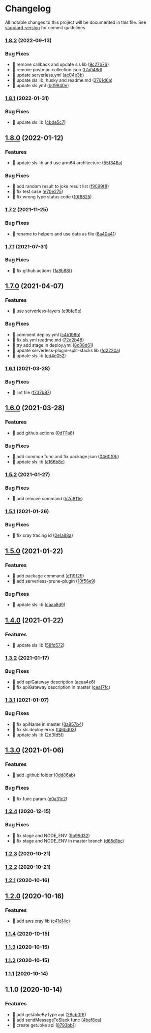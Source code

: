 # Changelog

All notable changes to this project will be documented in this file. See [standard-version](https://github.com/conventional-changelog/standard-version) for commit guidelines.

### [1.8.2](https://github.com/yeukfei02/random-joke-slack-serverless/compare/v1.8.1...v1.8.2) (2022-09-13)


### Bug Fixes

* 🐛 remove callback and update sls lib ([9c27b76](https://github.com/yeukfei02/random-joke-slack-serverless/commit/9c27b763adead0fbe8c3080409d6de37634faca5))
* 🐛 remove postman collection json ([f7a048d](https://github.com/yeukfei02/random-joke-slack-serverless/commit/f7a048d8a70ed5dabff00b9f3018401f2f768a27))
* 🐛 update serverless.yml ([ac04e3b](https://github.com/yeukfei02/random-joke-slack-serverless/commit/ac04e3b09065332ffaf600e9fc272990195ee3f8))
* 🐛 update sls lib, husky and readme.md ([2761d6a](https://github.com/yeukfei02/random-joke-slack-serverless/commit/2761d6a42c66de319487507ec49b20321e6bcb19))
* 🐛 update sls.yml ([b09940e](https://github.com/yeukfei02/random-joke-slack-serverless/commit/b09940ebce413ffbd80dbeab3c398b6866eb89d1))

### [1.8.1](https://github.com/yeukfei02/random-joke-slack-serverless/compare/v1.8.0...v1.8.1) (2022-01-31)


### Bug Fixes

* 🐛 update sls lib ([4bde5c7](https://github.com/yeukfei02/random-joke-slack-serverless/commit/4bde5c73bbe9d9841583f42e69b992d841e0b077))

## [1.8.0](https://github.com/yeukfei02/random-joke-slack-serverless/compare/v1.7.2...v1.8.0) (2022-01-12)


### Features

* 🎸 update sls lib and use arm64 architecture ([55f348a](https://github.com/yeukfei02/random-joke-slack-serverless/commit/55f348a81708dcc8ede2d9761cc7267a6c779a84))


### Bug Fixes

* 🐛 add random result to joke result list ([f9099f8](https://github.com/yeukfei02/random-joke-slack-serverless/commit/f9099f82eb09d575a9298131bd83e18283d7bf62))
* 🐛 fix test case ([e70e275](https://github.com/yeukfei02/random-joke-slack-serverless/commit/e70e275a53e9fbfcacc1d967750c569c7e6ef5a4))
* 🐛 fix wrong type status code ([10f8825](https://github.com/yeukfei02/random-joke-slack-serverless/commit/10f8825c619bc20f4a7d201b49a90bccc2cc3fe5))

### [1.7.2](https://github.com/yeukfei02/random-joke-slack-serverless/compare/v1.7.1...v1.7.2) (2021-11-25)


### Bug Fixes

* 🐛 rename to helpers and use data as file ([8a40a41](https://github.com/yeukfei02/random-joke-slack-serverless/commit/8a40a41389a71eea489dbfa8237167240c2982b5))

### [1.7.1](https://github.com/yeukfei02/random-joke-slack-serverless/compare/v1.7.0...v1.7.1) (2021-07-31)


### Bug Fixes

* 🐛 fix github actions ([1a8b68f](https://github.com/yeukfei02/random-joke-slack-serverless/commit/1a8b68f7a356cd0ac40a3c21e9adfce48e3e72c7))

## [1.7.0](https://github.com/yeukfei02/random-joke-slack-serverless/compare/v1.6.1...v1.7.0) (2021-04-07)


### Features

* 🎸 use serverless-layers ([e9bfe9e](https://github.com/yeukfei02/random-joke-slack-serverless/commit/e9bfe9e67cc7aeb6831b14854fc60655e0038632))


### Bug Fixes

* 🐛 comment deploy.yml ([c4b198b](https://github.com/yeukfei02/random-joke-slack-serverless/commit/c4b198b829b814c81c256819e1668155865ad085))
* 🐛 fix sls.yml readme.md ([72d2b48](https://github.com/yeukfei02/random-joke-slack-serverless/commit/72d2b48b016bbd08f00e5b22231725d9819d9021))
* 🐛 try add stage in deploy.yml ([8c88d61](https://github.com/yeukfei02/random-joke-slack-serverless/commit/8c88d61ed9d9ad7b8aaebe6e48cef5ad9189abb1))
* 🐛 update serverless-plugin-split-stacks lib ([fd2220a](https://github.com/yeukfei02/random-joke-slack-serverless/commit/fd2220a50332c052039bd68d9f109ee00fd8217d))
* 🐛 update sls lib ([cd4e052](https://github.com/yeukfei02/random-joke-slack-serverless/commit/cd4e052922acfac9862f7fa50c463c1362fed4d5))

### [1.6.1](https://github.com/yeukfei02/random-joke-slack-serverless/compare/v1.6.0...v1.6.1) (2021-03-28)


### Bug Fixes

* 🐛 lint file ([f737b87](https://github.com/yeukfei02/random-joke-slack-serverless/commit/f737b87ca2287122ef97e265e5267ad86d33d579))

## [1.6.0](https://github.com/yeukfei02/random-joke-slack-serverless/compare/v1.5.2...v1.6.0) (2021-03-28)


### Features

* 🎸 add github actions ([0d111a8](https://github.com/yeukfei02/random-joke-slack-serverless/commit/0d111a8188f5f8cbaa2b6e937e43666ec39be521))


### Bug Fixes

* 🐛 add common func and fix package.json ([0460f0b](https://github.com/yeukfei02/random-joke-slack-serverless/commit/0460f0bd23b0b1aa0e3951f007c353c5433c581c))
* 🐛 update sls lib ([a166b8c](https://github.com/yeukfei02/random-joke-slack-serverless/commit/a166b8ca0f799044bda7ab67402d0bb6386c32a6))

### [1.5.2](https://github.com/yeukfei02/random-joke-slack-serverless/compare/v1.5.1...v1.5.2) (2021-01-27)


### Bug Fixes

* 🐛 add remove command ([b2d611e](https://github.com/yeukfei02/random-joke-slack-serverless/commit/b2d611eae4d10afd3d2d9c5b1cb45d52a12cd654))

### [1.5.1](https://github.com/yeukfei02/random-joke-slack-serverless/compare/v1.5.0...v1.5.1) (2021-01-26)


### Bug Fixes

* 🐛 fix xray tracing id ([0e1a88a](https://github.com/yeukfei02/random-joke-slack-serverless/commit/0e1a88a2d8ac5cb3dc29ad014c894bc73b994007))

## [1.5.0](https://github.com/yeukfei02/random-joke-slack-serverless/compare/v1.4.0...v1.5.0) (2021-01-22)


### Features

* 🎸 add package command ([e119f29](https://github.com/yeukfei02/random-joke-slack-serverless/commit/e119f29232fb7986053699a5a4e0936442ec7cd3))
* 🎸 add serverless-prune-plugin ([10f56e9](https://github.com/yeukfei02/random-joke-slack-serverless/commit/10f56e95b1b394bdd6c61163fc8f3275e35ff482))


### Bug Fixes

* 🐛 update sls lib ([caaa8d9](https://github.com/yeukfei02/random-joke-slack-serverless/commit/caaa8d90a214daf1aae11d686142b252b846dfa7))

## [1.4.0](https://github.com/yeukfei02/random-joke-slack-serverless/compare/v1.3.2...v1.4.0) (2021-01-22)


### Features

* 🎸 update sls lib ([58fd572](https://github.com/yeukfei02/random-joke-slack-serverless/commit/58fd572b1ae2ba56c2297c1edd3954f672646744))

### [1.3.2](https://github.com/yeukfei02/random-joke-slack-serverless/compare/v1.3.1...v1.3.2) (2021-01-17)


### Bug Fixes

* 🐛 add apiGateway description ([aeaa4e6](https://github.com/yeukfei02/random-joke-slack-serverless/commit/aeaa4e61177f2cefe591a14e5184471b880c9cbd))
* 🐛 fix apiGateway description in master ([cea17fc](https://github.com/yeukfei02/random-joke-slack-serverless/commit/cea17fc8bfe9d1c015713e7f70693626b2c7e911))

### [1.3.1](https://github.com/yeukfei02/random-joke-slack-serverless/compare/v1.3.0...v1.3.1) (2021-01-07)


### Bug Fixes

* 🐛 fix apiName in master ([0a957b4](https://github.com/yeukfei02/random-joke-slack-serverless/commit/0a957b4ba73c9cd0f039e3dc2b6392f3183b7609))
* 🐛 fix sls deploy error ([f46bd03](https://github.com/yeukfei02/random-joke-slack-serverless/commit/f46bd032bc2472a5b4ac34ab84ab1cb62b7cc5c1))
* 🐛 update sls lib ([2d3fd5f](https://github.com/yeukfei02/random-joke-slack-serverless/commit/2d3fd5fe09a047185e273f89b999bac5b3df1105))

## [1.3.0](https://github.com/yeukfei02/random-joke-slack-serverless/compare/v1.2.4...v1.3.0) (2021-01-06)


### Features

* 🎸 add .github folder ([0dd86ab](https://github.com/yeukfei02/random-joke-slack-serverless/commit/0dd86ab4de649250bb86df3cd3d80a8711c4a4da))


### Bug Fixes

* 🐛 fix func param ([e0a31c2](https://github.com/yeukfei02/random-joke-slack-serverless/commit/e0a31c2741a741f329adaa542af6b35b8c9d3bc8))

### [1.2.4](https://github.com/yeukfei02/random-joke-slack-serverless/compare/v1.2.3...v1.2.4) (2020-12-15)


### Bug Fixes

* 🐛 fix stage and NODE_ENV ([9a99d32](https://github.com/yeukfei02/random-joke-slack-serverless/commit/9a99d32a6fb45865e462f1cb7d7c3a5b2ff3a03e))
* 🐛 fix stage and NODE_ENV in master branch ([d65d1bc](https://github.com/yeukfei02/random-joke-slack-serverless/commit/d65d1bc176e4693965a584bb6e1ec92c18343392))

### [1.2.3](https://github.com/yeukfei02/random-joke-slack-serverless/compare/v1.2.2...v1.2.3) (2020-10-21)

### [1.2.2](https://github.com/yeukfei02/random-joke-slack-serverless/compare/v1.2.1...v1.2.2) (2020-10-21)

### [1.2.1](https://github.com/yeukfei02/random-joke-slack-serverless/compare/v1.2.0...v1.2.1) (2020-10-16)

## [1.2.0](https://github.com/yeukfei02/random-joke-slack-serverless/compare/v1.1.4...v1.2.0) (2020-10-16)


### Features

* 🎸 add aws xray lib ([c41e14c](https://github.com/yeukfei02/random-joke-slack-serverless/commit/c41e14cf6f3725ec2ed0991033a0de22380b96e6))

### [1.1.4](https://github.com/yeukfei02/random-joke-slack-serverless/compare/v1.1.3...v1.1.4) (2020-10-15)

### [1.1.3](https://github.com/yeukfei02/random-joke-slack-serverless/compare/v1.1.2...v1.1.3) (2020-10-15)

### [1.1.2](https://github.com/yeukfei02/random-joke-slack-serverless/compare/v1.1.1...v1.1.2) (2020-10-15)

### [1.1.1](https://github.com/yeukfei02/random-joke-slack-serverless/compare/v1.1.0...v1.1.1) (2020-10-14)

## 1.1.0 (2020-10-14)


### Features

* 🎸 add getJokeByType api ([26cb0f6](https://github.com/yeukfei02/random-joke-slack-serverless/commit/26cb0f6fab98bfbc79dea7a2e3e576e790b62952))
* 🎸 add sendMessageToSlack func ([4bef8ca](https://github.com/yeukfei02/random-joke-slack-serverless/commit/4bef8cacc275224353cf1b854ac7b86eb41cd24b))
* 🎸 create getJoke api ([8793bb1](https://github.com/yeukfei02/random-joke-slack-serverless/commit/8793bb11916421135a6f931c8e316e5560549ce4))
